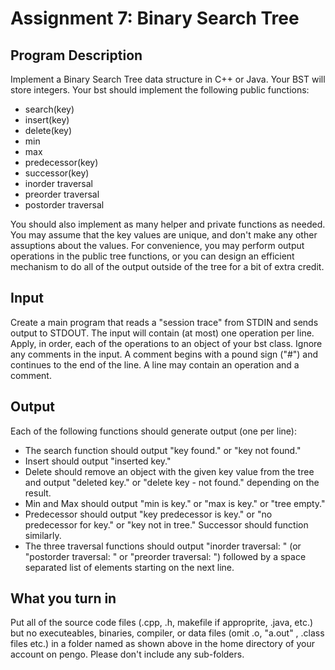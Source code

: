# Assignment 7: Binary Search Tree

## Program Description
Implement a Binary Search Tree data structure in C++ or Java. Your BST will store integers. Your bst should implement the following public functions:
- search(key)
- insert(key)
- delete(key)
- min
- max
- predecessor(key)
- successor(key)
- inorder traversal
- preorder traversal
- postorder traversal

You should also implement as many helper and private functions as needed. You may assume that the key values are unique, and don't make any other assuptions about the values. For convenience, you may perform output operations in the public tree functions, or you can design an efficient mechanism to do all of the output outside of the tree for a bit of extra credit.


## Input
Create a main program that reads a "session trace" from STDIN and sends output to STDOUT. The input will contain (at most) one operation per line. Apply, in order, each of the operations to an object of your bst class. Ignore any comments in the input. A comment begins with a pound sign ("#") and continues to the end of the line. A line may contain an operation and a comment.

## Output
Each of the following functions should generate output (one per line):
- The search function should output "key found." or "key not found."
- Insert should output "inserted key."
- Delete should remove an object with the given key value from the tree and output "deleted key." or "delete key - not found." depending on the result.
- Min and Max should output "min is key." or "max is key." or "tree empty."
- Predecessor should output "key predecessor is key." or "no predecessor for key." or "key not in tree." Successor should function similarly.
- The three traversal functions should output "inorder traversal: " (or "postorder traversal: " or "preorder traversal: ") followed by a space separated list of elements starting on the next line.

## What you turn in
Put all of the source code files (.cpp, .h, makefile if approprite, .java, etc.) but no executeables, binaries, compiler, or data files (omit .o, "a.out" , .class files etc.) in a folder named as shown above in the home directory of your account on pengo. Please don't include any sub-folders.
